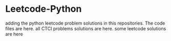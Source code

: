# Leetcode-Python
adding the python leetcode problem solutions in this repositories. 
The code files are here.
all CTCI problems solutions are here.
some leetcode solutions are here


























































































































































































































































































































































































































































































































































































































































































































